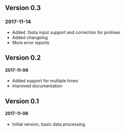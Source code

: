 ## Version 0.3
### 2017-11-14

- Added .fasta input support and correction for prolines
- Added changelog 
- More error reports

## Version 0.2
#### 2017-11-09

- Added support for multiple times
- Improved documentation


## Version 0.1
#### 2017-11-08

- Initial version, basic data processing
